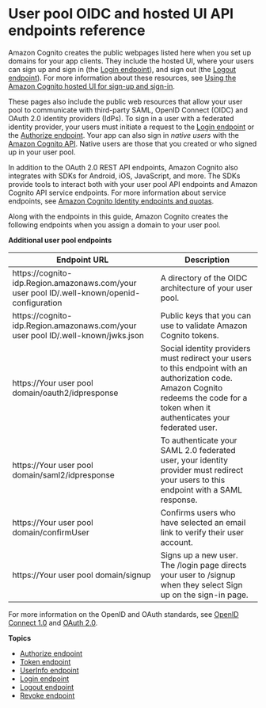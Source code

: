 # User pool OIDC and hosted UI API endpoints reference<a name="cognito-userpools-server-contract-reference"></a>

Amazon Cognito creates the public webpages listed here when you set up domains for your app clients\. They include the hosted UI, where your users can sign up and sign in \(the [Login endpoint](login-endpoint.md)\), and sign out \(the [Logout endpoint](logout-endpoint.md)\)\. For more information about these resources, see [Using the Amazon Cognito hosted UI for sign\-up and sign\-in](cognito-user-pools-app-integration.md)\.

These pages also include the public web resources that allow your user pool to communicate with third\-party SAML, OpenID Connect \(OIDC\) and OAuth 2\.0 identity providers \(IdPs\)\. To sign in a user with a federated identity provider, your users must initiate a request to the [Login endpoint](login-endpoint.md) or the [Authorize endpoint](authorization-endpoint.md)\. Your app can also sign in *native users* with the [Amazon Cognito API](https://docs.aws.amazon.com/cognito-user-identity-pools/latest/APIReference/Welcome.html)\. Native users are those that you created or who signed up in your user pool\.

In addition to the OAuth 2\.0 REST API endpoints, Amazon Cognito also integrates with SDKs for Android, iOS, JavaScript, and more\. The SDKs provide tools to interact both with your user pool API endpoints and Amazon Cognito API service endpoints\. For more information about service endpoints, see [Amazon Cognito Identity endpoints and quotas](https://docs.aws.amazon.com/general/latest/gr/cognito_identity.html)\.

Along with the endpoints in this guide, Amazon Cognito creates the following endpoints when you assign a domain to your user pool\.


**Additional user pool endpoints**  

| Endpoint URL | Description | 
| --- | --- | 
| https://cognito\-idp\.Region\.amazonaws\.com/your user pool ID/\.well\-known/openid\-configuration | A directory of the OIDC architecture of your user pool\. | 
| https://cognito\-idp\.Region\.amazonaws\.com/your user pool ID/\.well\-known/jwks\.json | Public keys that you can use to validate Amazon Cognito tokens\. | 
| https://Your user pool domain/oauth2/idpresponse | Social identity providers must redirect your users to this endpoint with an authorization code\. Amazon Cognito redeems the code for a token when it authenticates your federated user\. | 
| https://Your user pool domain/saml2/idpresponse | To authenticate your SAML 2\.0 federated user, your identity provider must redirect your users to this endpoint with a SAML response\. | 
| https://Your user pool domain/confirmUser | Confirms users who have selected an email link to verify their user account\. | 
| https://Your user pool domain/signup | Signs up a new user\. The /login page directs your user to /signup when they select Sign up on the sign\-in page\. | 

For more information on the OpenID and OAuth standards, see [OpenID Connect 1\.0](http://openid.net/specs/openid-connect-core-1_0.html) and [OAuth 2\.0](https://tools.ietf.org/html/rfc6749)\.

**Topics**
+ [Authorize endpoint](authorization-endpoint.md)
+ [Token endpoint](token-endpoint.md)
+ [UserInfo endpoint](userinfo-endpoint.md)
+ [Login endpoint](login-endpoint.md)
+ [Logout endpoint](logout-endpoint.md)
+ [Revoke endpoint](revocation-endpoint.md)